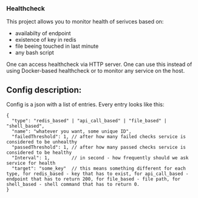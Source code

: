 ### Healthcheck

This project allows you to monitor health of serivces based on:
- availabilty of endpoint
- existence of key in redis
- file beeing touched in last minute
- any bash script
  
One can access healthcheck via HTTP server.
One can use this instead of using Docker-based healthcheck or to monitor any service on the host.

## Config description:

Config is a json with a list of entries. Every entry looks like this:
```
{
  "type": "redis_based" | "api_call_based" | "file_based" | "shell_based",
  "name": "whatever you want, some unique ID",
  "failedThreshold": 1, // after how many failed checks service is considered to be unhealthy
  "passedThreshold": 1, // after how many passed checks service is considered to be healthy
  "Interval": 1,        // in second - how frequently should we ask service for health
  "target": "some_key"  // this means something different for each type, for redis_based - key that has to exist, for api_call_based - endpoint that has to return 200, for file_based - file path, for shell_based - shell command that has to return 0.
}
```